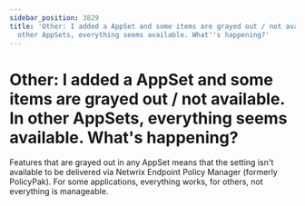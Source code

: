 ```yaml
---
sidebar_position: 3829
title: 'Other: I added a AppSet and some items are grayed out / not available. In
  other AppSets, everything seems available. What''s happening?'
---
```


# Other: I added a AppSet and some items are grayed out / not available. In other AppSets, everything seems available. What's happening?

Features that are grayed out in any AppSet means that the setting isn't available to be delivered via Netwrix Endpoint Policy Manager (formerly PolicyPak). For some applications, everything works, for others, not everything is manageable.